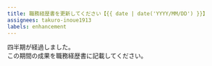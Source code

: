 ```yaml
---
title: 職務経歴書を更新してください【{{ date | date('YYYY/MM/DD') }}】
assignees: takuro-inoue1913
labels: enhancement
---
```


四半期が経過しました。  
この期間の成果を職務経歴書に記載してください。